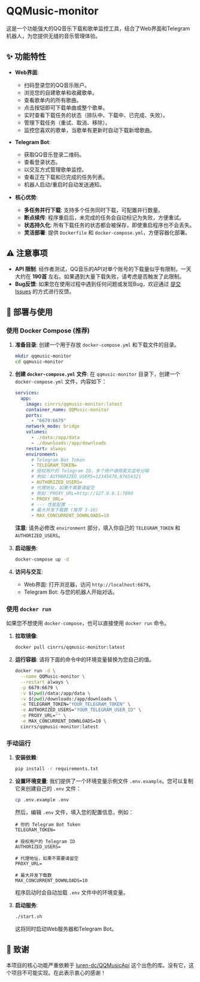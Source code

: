 # QQMusic-monitor

这是一个功能强大的QQ音乐下载和歌单监控工具，结合了Web界面和Telegram机器人，为您提供无缝的音乐管理体验。

## ✨ 功能特性

- **Web界面**:
  - 扫码登录您的QQ音乐账户。
  - 浏览您的自建歌单和收藏歌单。
  - 查看歌单内的所有歌曲。
  - 点击按钮即可下载单曲或整个歌单。
  - 实时查看下载任务的状态（排队中、下载中、已完成、失败）。
  - 管理下载任务（重试、取消、移除）。
  - 监控您喜欢的歌单，当歌单有更新时自动下载新增歌曲。

- **Telegram Bot**:
  - 获取QQ音乐登录二维码。
  - 查看登录状态。
  - 以交互方式管理歌单监控。
  - 查看正在下载和已完成的任务列表。
  - 机器人启动/重启时自动发送通知。

- **核心优势**:
  - **多任务并行下载**: 支持多个任务同时下载，可配置并行数量。
  - **断点续传**: 程序重启后，未完成的任务会自动标记为失败，方便重试。
  - **状态持久化**: 所有下载任务的状态都会被保存，即使重启程序也不会丢失。
  - **灵活部署**: 提供 `Dockerfile` 和 `docker-compose.yml`，方便容器化部署。

## ⚠️ 注意事项

- **API 限制**: 经作者测试，QQ音乐的API对单个账号的下载量似乎有限制，一天大约在 **190首** 左右。如果遇到大量下载失败，请考虑是否触发了此限制。
- **Bug反馈**: 如果您在使用过程中遇到任何问题或发现Bug，欢迎通过 [提交 Issues](https://github.com/Inrrs/QQMusic-monitor/issues) 的方式进行反馈。

## 🚀 部署与使用

### 使用 Docker Compose (推荐)

1.  **准备目录**:
    创建一个用于存放 `docker-compose.yml` 和下载文件的目录。
    ```bash
    mkdir qqmusic-monitor
    cd qqmusic-monitor
    ```

2.  **创建 `docker-compose.yml` 文件**:
    在 `qqmusic-monitor` 目录下，创建一个 `docker-compose.yml` 文件，内容如下：
    ```yml
    services:
      app:
        image: cinrrs/qqmusic-monitor:latest
        container_name: QQMusic-monitor
        ports:
          - "6679:6679"
        network_mode: bridge
        volumes:
          - ./data:/app/data
          - ./downloads:/app/downloads
        restart: always
        environment:
          # Telegram Bot Token
          - TELEGRAM_TOKEN=
          # 授权用户的 Telegram ID，多个用户请用英文逗号分隔
          # 例如：AUTHORIZED_USERS=12345678,87654321
          - AUTHORIZED_USERS=
          # 代理地址，如果不需要请留空
          # 例如：PROXY_URL=http://127.0.0.1:7890
          - PROXY_URL=
          # --- 性能配置 ---
          # 最大并发下载数 (推荐 3-10)
          - MAX_CONCURRENT_DOWNLOADS=10
    ```
    **注意**: 请务必修改 `environment` 部分，填入你自己的 `TELEGRAM_TOKEN` 和 `AUTHORIZED_USERS`。

3.  **启动服务**:
    ```bash
    docker-compose up -d
    ```

4.  **访问与交互**:
    - Web界面: 打开浏览器，访问 `http://localhost:6679`。
    - Telegram Bot: 与您的机器人开始对话。

### 使用 `docker run`

如果您不想使用 `docker-compose`，也可以直接使用 `docker run` 命令。

1.  **拉取镜像**:
    ```bash
    docker pull cinrrs/qqmusic-monitor:latest
    ```

2.  **运行容器**:
    请将下面的命令中的环境变量替换为您自己的值。
    ```bash
    docker run -d \
      --name QQMusic-monitor \
      --restart always \
      -p 6679:6679 \
      -v $(pwd)/data:/app/data \
      -v $(pwd)/downloads:/app/downloads \
      -e TELEGRAM_TOKEN="YOUR_TELEGRAM_TOKEN" \
      -e AUTHORIZED_USERS="YOUR_TELEGRAM_USER_ID" \
      -e PROXY_URL="" \
      -e MAX_CONCURRENT_DOWNLOADS=10 \
      cinrrs/qqmusic-monitor:latest
    ```

### 手动运行

1.  **安装依赖**:
    ```bash
    pip install -r requirements.txt
    ```

2.  **设置环境变量**:
    我们提供了一个环境变量示例文件 `.env.example`。您可以复制它来创建自己的 `.env` 文件：
    ```bash
    cp .env.example .env
    ```
    然后，编辑 `.env` 文件，填入您的配置信息，例如：
    ```dotenv
    # 你的 Telegram Bot Token
    TELEGRAM_TOKEN=
    
    # 授权用户的 Telegram ID
    AUTHORIZED_USERS=
    
    # 代理地址，如果不需要请留空
    PROXY_URL=
    
    # 最大并发下载数
    MAX_CONCURRENT_DOWNLOADS=10
    ```
    程序启动时会自动加载 `.env` 文件中的环境变量。

3.  **启动服务**:
    ```bash
    ./start.sh
    ```
    这将同时启动Web服务器和Telegram Bot。

## 🙏 致谢

本项目的核心功能严重依赖于 [luren-dc/QQMusicApi](https://github.com/luren-dc/QQMusicApi) 这个出色的库。没有它，这个项目不可能实现。在此表示衷心的感谢！
